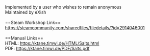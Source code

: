 Implemented by a user who wishes to remain anonymous<br/>
Maintained by eXish<br/>
<br/>
==Steam Workshop Link==<br/>
https://steamcommunity.com/sharedfiles/filedetails/?id=2914046001<br/>
<br/>
==Manual Links==<br/>
HTML: https://ktane.timwi.de/HTML/Salts.html<br/>
PDF: https://ktane.timwi.de/PDF/Salts.pdf<br/>
